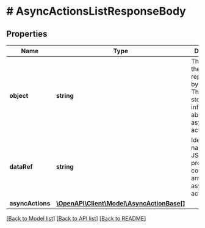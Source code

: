 # # AsyncActionsListResponseBody

## Properties

Name | Type | Description | Notes
------------ | ------------- | ------------- | -------------
**object** | **string** | The type of the object represented by JSON. This object stores information about asynchronous actions. | [optional] [default to 'list']
**dataRef** | **string** | Identifies the name of the JSON property that contains the array of asynchronous actions. | [optional] [default to 'async_actions']
**asyncActions** | [**\OpenAPI\Client\Model\AsyncActionBase[]**](AsyncActionBase.md) |  | [optional]

[[Back to Model list]](../../README.md#models) [[Back to API list]](../../README.md#endpoints) [[Back to README]](../../README.md)
